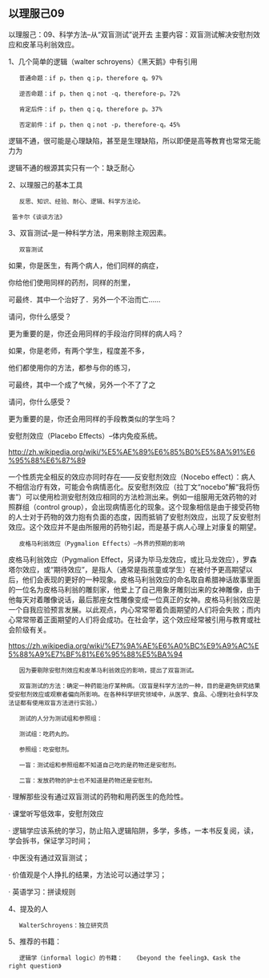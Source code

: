 ## 以理服己09
以理服己：09、科学方法–从“双盲测试”说开去
主要内容：双盲测试解决安慰剂效应和皮革马利翁效应。

1、几个简单的逻辑（walter schroyens）《黑天鹅》中有引用

       普通命题：if p，then q；p，therefore q。97%

       逆否命题：if p，then q；not -q，therefore-p。72%

       肯定后件：if p，then q；q，therefore p。37%

       否定前件：if p，then q；not -p，therefore-q。45%

逻辑不通，很可能是心理缺陷，甚至是生理缺陷，所以即便是高等教育也常常无能力为

逻辑不通的根源其实只有一个：缺乏耐心

2、以理服己的基本工具

       反思、知识、经验、耐心、逻辑、科学方法论。

     笛卡尔《谈谈方法》

3、双盲测试–是一种科学方法，用来剔除主观因素。

       双盲测试

如果，你是医生，有两个病人，他们同样的病症，

你给他们使用同样的药剂，同样的剂里，

可最终．其中一个治好了．另外一个不治而亡……

请问，你什么感受？

更为重要的是，你还会用同样的手段治疗同样的病人吗？

如果，你是老师，有两个学生，程度差不多，

他们都使用你的方法，都参与你的练习，

可最终，其中一个成了气候，另外一个不了了之

请问，你什么感受？

更为重要的是，你还会用同样的手段教类似的学生吗？

安慰剂效应（Placebo Effects）–体内免疫系统。

http://zh.wikipedia.org/wiki/%E5%AE%89%E6%85%B0%E5%8A%91%E6%95%88%E6%87%89

一个性质完全相反的效应亦同时存在——反安慰剂效应（Nocebo effect）：病人不相信治疗有效，可能会令病情恶化。反安慰剂效应（拉丁文“nocebo”解“我将伤害”）可以使用检测安慰剂效应相同的方法检测出来。例如一组服用无效药物的对照群组（control group），会出现病情恶化的现象。这个现象相信是由于接受药物的人士对于药物的效力抱有负面的态度，因而抵销了安慰剂效应，出现了反安慰剂效应。这个效应并不是由所服用的药物引起，而是基于病人心理上对康复的期望。

       皮格马利翁效应（Pygmalion Effects）–外界的预期的影响

皮格马利翁效应（Pygmalion Effect，另译为毕马龙效应，或比马龙效应），罗森塔尔效应，或“期待效应”，是指人（通常是指孩童或学生）在被付予更高期望以后，他们会表现的更好的一种现象。皮格马利翁效应的命名取自希腊神话故事里面的一位名为皮格马利翁的雕刻家，他爱上了自己用象牙雕刻出来的女神雕像，由于他每天对着雕像说话，最后那座女性雕像变成一位真正的女神。皮格马利翁效应是一个自我应验预言发展。以此观点，内心常常带着负面期望的人们将会失败；而内心常常带着正面期望的人们将会成功。在社会学，这个效应经常被引用与教育或社会阶级有关。

https://zh.wikipedia.org/wiki/%E7%9A%AE%E6%A0%BC%E9%A9%AC%E5%88%A9%E7%BF%81%E6%95%88%E5%BA%94

       因为要剔除安慰剂效应和皮革马利翁效应的影响，提出了双盲测试。

       双盲测试的方法：确定一种药能治疗某种病。（双盲是科学方法的一种，目的是避免研究结果受安慰剂效应或观察者偏向所影响。在各种科学研究领域中，从医学、食品、心理到社会科学及法证都有使用双盲方法进行实验。）

       测试的人分为测试组和参照组：

       测试组：吃药丸的。

       参照组：吃安慰剂。

       一盲：测试组和参照组都不知道自己吃的是药物还是安慰剂。

       二盲：发放药物的护士也不知道是药物还是安慰剂。

·        理解那些没有通过双盲测试的药物和用药医生的危险性。

·        课堂听写低效率，安慰剂效应

·        逻辑学应该系统的学习，防止陷入逻辑陷阱，多学，多练，一本书反复阅，读，学会拆书，保证学习时间；

·        中医没有通过双盲测试；

·        价值观是个人挣扎的结果，方法论可以通过学习；

·        英语学习：拼读规则

4、提及的人

       WalterSchroyens：独立研究员

5、推荐的书籍：

       逻辑学（informal logic）的书籍：   《beyond the feeling》、《ask the right question》

